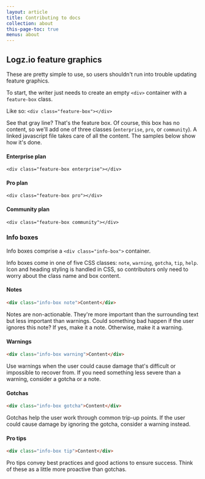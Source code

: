 ```yaml
---
layout: article
title: Contributing to docs
collection: about
this-page-toc: true
menus: about
---
```


## Logz.io feature graphics
These are pretty simple to use, so users shouldn't run into trouble updating feature graphics.

To start, the writer just needs to create an empty `<div>` container with a `feature-box` class.

Like so: `<div class="feature-box"></div>`

<div class="feature-box"></div>


See that gray line? That's the feature box. Of course, this box has no content, so we'll add one of three classes (`enterprise`, `pro`, or `community`). A linked javascript file takes care of all the content. The samples below show how it's done.

#### Enterprise plan
`<div class="feature-box enterprise"></div>`
<div class="feature-box enterprise"></div>

#### Pro plan
`<div class="feature-box pro"></div>`
<div class="feature-box pro"></div>

#### Community plan
`<div class="feature-box community"></div>`
<div class="feature-box community"></div>

### Info boxes
Info boxes comprise a `<div class="info-box">` container.

Info boxes come in one of five CSS classes: `note`, `warning`, `gotcha`, `tip`, `help`. Icon and heading styling is handled in CSS, so contributors only need to worry about the class name and box content.


#### Notes
```html
<div class="info-box note">Content</div>
```
<p> </p>
<div class="info-box note">Notes are non-actionable. They're more important than the surrounding text but less important than warnings. Could something bad happen if the user ignores this note? If yes, make it a note. Otherwise, make it a warning.</div>

#### Warnings
```html
<div class="info-box warning">Content</div>
```
<p> </p>
<div class="info-box warning">Use warnings when the user could cause damage that's difficult or impossible to recover from. If you need something less severe than a warning, consider a gotcha or a note.</div>

#### Gotchas
````html
<div class="info-box gotcha">Content</div>
````
<p> </p>
<div class="info-box gotcha">Gotchas help the user work through common trip-up points. If the user could cause damage by ignoring the gotcha, consider a warning instead.</div>

#### Pro tips
````html
<div class="info-box tip">Content</div>
````
<p> </p>
<div class="info-box tip">Pro tips convey best practices and good actions to ensure success. Think of these as a little more proactive than gotchas.</div>
